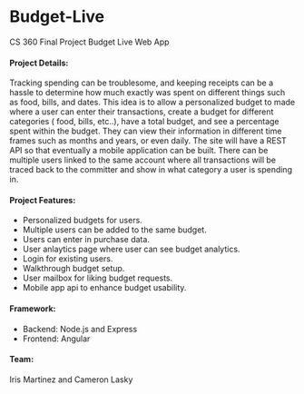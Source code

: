 Budget-Live
===========

CS 360 Final Project Budget Live Web App

#### Project Details:
Tracking spending can be troublesome, and keeping receipts can be a hassle to 
determine how much exactly was spent on different things such as food, bills, and dates.
This idea is to allow a personalized budget to made where a user can enter their 
transactions, create a budget for different categories ( food, bills, etc..), have a total 
budget, and see a percentage spent within the budget. They can view their information 
in different time frames such as months and years, or even daily. The site will have a 
REST API so that eventually a mobile application can be built.
There can be multiple users linked to the same account where all transactions will be 
traced back to the committer and show in what category a user is spending in. 

#### Project Features:
<ul>
<li>Personalized budgets for users.</li>
<li>Multiple users can be added to the same budget.</li>
<li>Users can enter in purchase data.</li>
<li>User anlaytics page where user can see budget analytics.</li>
<li>Login for existing users.</li>
<li>Walkthrough budget setup.</li>
<li>User mailbox for liking budget requests.</li>
<li>Mobile app api to enhance budget usability.</li>
</ul>

#### Framework: 
<ul>
  <li>Backend: Node.js and Express</li> 
  <li>Frontend: Angular</li>
</ul>

#### Team: 
Iris Martinez and Cameron Lasky
